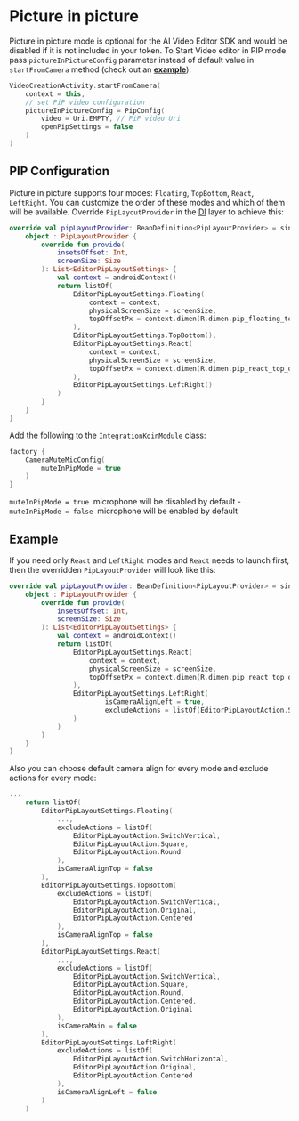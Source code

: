 # Picture in picture

Picture in picture mode is optional for the AI Video Editor SDK and would be disabled if it is not included in your token.
To Start Video editor in PIP mode pass `pictureInPictureConfig` parameter instead of default value in ```startFromCamera``` method (check out an [**example**](https://github.com/Banuba/ve-sdk-android-integration-sample/blob/main/app/src/main/java/com/banuba/example/integrationapp/MainActivity.kt#L65)):

```kotlin
VideoCreationActivity.startFromCamera(
    context = this,
    // set PiP video configuration
    pictureInPictureConfig = PipConfig(
        video = Uri.EMPTY, // PiP video Uri
        openPipSettings = false
    )
)
```

## PIP Configuration

Picture in picture supports four modes: ```Floating```, ```TopBottom```, ```React```, ```LeftRight```. You can customize the order of these modes and which of them will be available. Override ```PipLayoutProvider``` in the [DI](https://github.com/Banuba/ve-sdk-android-integration-sample#Step-4-Configure-DI) layer to achieve this:

```kotlin
override val pipLayoutProvider: BeanDefinition<PipLayoutProvider> = single(override = true) {
    object : PipLayoutProvider {
        override fun provide(
            insetsOffset: Int,
            screenSize: Size
        ): List<EditorPipLayoutSettings> {
            val context = androidContext()
            return listOf(
                EditorPipLayoutSettings.Floating(
                    context = context,
                    physicalScreenSize = screenSize,
                    topOffsetPx = context.dimen(R.dimen.pip_floating_top_offset) + insetsOffset
                ),
                EditorPipLayoutSettings.TopBottom(),
                EditorPipLayoutSettings.React(
                    context = context,
                    physicalScreenSize = screenSize,
                    topOffsetPx = context.dimen(R.dimen.pip_react_top_offset) + insetsOffset
                ),
                EditorPipLayoutSettings.LeftRight()
            )
        }
    }
}
```
Add the following to the ```IntegrationKoinModule``` class:
```kotlin
factory {
    CameraMuteMicConfig(
        muteInPipMode = true
    )
}
```
```muteInPipMode = true```  microphone will be disabled by default
-```muteInPipMode = false```  microphone will be enabled by default
## Example

If you need only ```React``` and ```LeftRight``` modes and ```React``` needs to launch first, then the overridden ```PipLayoutProvider``` will look like this:

```kotlin
override val pipLayoutProvider: BeanDefinition<PipLayoutProvider> = single(override = true) {
    object : PipLayoutProvider {
        override fun provide(
            insetsOffset: Int,
            screenSize: Size
        ): List<EditorPipLayoutSettings> {
            val context = androidContext()
            return listOf(
                EditorPipLayoutSettings.React(
                    context = context,
                    physicalScreenSize = screenSize,
                    topOffsetPx = context.dimen(R.dimen.pip_react_top_offset) + insetsOffset
                ),
                EditorPipLayoutSettings.LeftRight(
                        isCameraAlignLeft = true,
                        excludeActions = listOf(EditorPipLayoutAction.SwitchHorizontal)
                )
            )
        }
    }
}
```


Also you can choose default camera align for every mode and exclude actions for every mode: 

```kotlin
...
    return listOf(
        EditorPipLayoutSettings.Floating(
            ...,
            excludeActions = listOf(
                EditorPipLayoutAction.SwitchVertical,
                EditorPipLayoutAction.Square,
                EditorPipLayoutAction.Round
            ),
            isCameraAlignTop = false
        ),
        EditorPipLayoutSettings.TopBottom(
            excludeActions = listOf(
                EditorPipLayoutAction.SwitchVertical,
                EditorPipLayoutAction.Original,
                EditorPipLayoutAction.Centered
            ),
            isCameraAlignTop = false
        ),
        EditorPipLayoutSettings.React(
            ...,
            excludeActions = listOf(
                EditorPipLayoutAction.SwitchVertical,
                EditorPipLayoutAction.Square,
                EditorPipLayoutAction.Round,
                EditorPipLayoutAction.Centered,
                EditorPipLayoutAction.Original
            ),
            isCameraMain = false
        ),
        EditorPipLayoutSettings.LeftRight(
            excludeActions = listOf(
                EditorPipLayoutAction.SwitchHorizontal,
                EditorPipLayoutAction.Original,
                EditorPipLayoutAction.Centered
            ),
            isCameraAlignLeft = false
        )
    )
```
